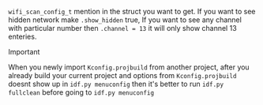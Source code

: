 `wifi_scan_config_t` mention in the struct you want to get. If you want to see hidden network make `.show_hidden` true, If you want to see any channel with particular number then `.channel = 13` it will only show channel 13 enteries.      
     
> [!IMPORTANT]      
> When you newly import `Kconfig.projbuild` from another project, after you already build your current project and options from `Kconfig.projbuild` doesnt show up in `idf.py menuconfig` then it's better to run `idf.py fullclean` before going to `idf.py menuconfig`     